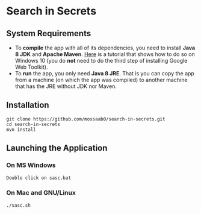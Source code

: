 # Search in Secrets

## System Requirements
- To **compile** the app with all of its dependencies, you need to install **Java 8 JDK** and **Apache Maven**. [Here](https://www.twilio.com/blog/2017/01/install-java-8-apache-maven-google-web-toolkit-windows-10.html) is a tutorial that shows how to do so on Windows 10 (you do **not** need to do the third step of installing Google Web Toolkit).
- To **run** the app, you only need **Java 8 JRE**. That is you can copy the app from a machine (on which the app was compiled) to another machine that has the JRE without JDK nor Maven.

## Installation
    git clone https://github.com/mossaab0/search-in-secrets.git
    cd search-in-secrets
    mvn install

## Launching the Application

### On MS Windows
    Double click on sasc.bat

### On Mac and GNU/Linux
	./sasc.sh